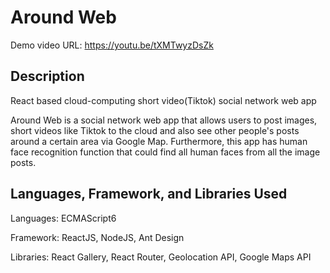 # Around Web

Demo video URL: https://youtu.be/tXMTwyzDsZk

## Description

React based cloud-computing short video(Tiktok) social network web app

Around Web is a social network web app that allows users to post images, short videos like Tiktok to the cloud and also see other people's
posts around a certain area via Google Map. Furthermore, this app has human face recognition function that could find all human faces from
all the image posts.  

## Languages, Framework, and Libraries Used

Languages: ECMAScript6

Framework: ReactJS, NodeJS, Ant Design

Libraries: React Gallery, React Router, Geolocation API, Google Maps API

